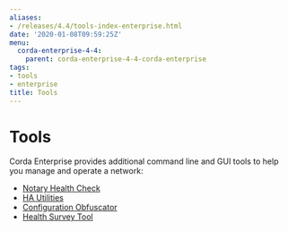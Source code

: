 ```yaml
---
aliases:
- /releases/4.4/tools-index-enterprise.html
date: '2020-01-08T09:59:25Z'
menu:
  corda-enterprise-4-4:
    parent: corda-enterprise-4-4-corda-enterprise
tags:
- tools
- enterprise
title: Tools
---
```



# Tools

Corda Enterprise provides additional command line and GUI tools to help you manage and operate a network:



* [Notary Health Check](notary-healthcheck.md)
* [HA Utilities](ha-utilities.md)
* [Configuration Obfuscator](tools-config-obfuscator.md)
* [Health Survey Tool](health-survey.md)



